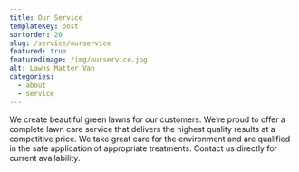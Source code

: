 ```yaml
---
title: Our Service
templateKey: post
sortorder: 20
slug: /service/ourservice
featured: true
featuredimage: /img/ourservice.jpg 
alt: Lawns Matter Van
categories:
  - about
  - service
---
```


We create beautiful green lawns for our customers. We’re proud to offer a complete lawn care service that delivers the highest quality results at a competitive  price. We take great care for the environment and are qualified in the safe application of appropriate treatments. Contact us directly for current availability.
